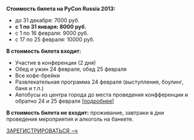 <b>Стоимость билета на PyCon Russia 2013:</b>

* до 31 декабря: 7000 руб.
* <b> с 1 по 31 января: 8000 руб.</b>
* с 1 по 16 февраля: 9000 руб.
* с 17 по 25 февраля: 10000 руб.

<b>В стоимость билета входит:</b>

- Участие в конференции (2 дня)
- Обед и ужин 24 февраля, обед 25 февраля   
- Все кофе-брейки   
- Развлекательная программа 24 февраля (выступления, боулинг, баня и т.п.)
- Автобусы из центра города до места проведения конфференции и обратно 24 и 25 февраля [[подробнее](http://pycon.ru/participation/venue/)]

<b>В стоимость билета не входит:</b>  проживание, завтраки в дни проведения мероприятия и алкоголь на банкете. 

[ЗАРЕГИСТРИРОВАТЬСЯ -->](http://pycon.ru/register/)
